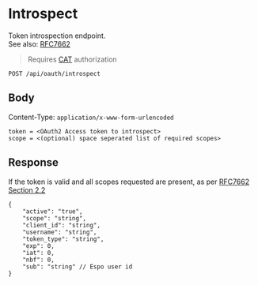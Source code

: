 # Introspect
Token introspection endpoint.  
See also: [RFC7662](https://datatracker.ietf.org/doc/html/rfc7662)

>Requires [CAT](../api/index.md#cat-authorization) authorization

`POST /api/oauth/introspect`

## Body
Content-Type: `application/x-www-form-urlencoded`

```
token = <OAuth2 Access token to introspect>
scope = <(optional) space seperated list of required scopes>
```

## Response
If the token is valid and all scopes requested are present, as per [RFC7662 Section 2.2](https://datatracker.ietf.org/doc/html/rfc7662#section-2.2)
```jsonc
{
    "active": "true",
    "scope": "string",
    "client_id": "string",
    "username": "string",
    "token_type": "string",
    "exp": 0,
    "iat": 0,
    "nbf": 0,
    "sub": "string" // Espo user id
}
```